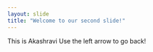 ```yaml
---
layout: slide
title: "Welcome to our second slide!"
---
```

This is Akashravi
Use the left arrow to go back!
